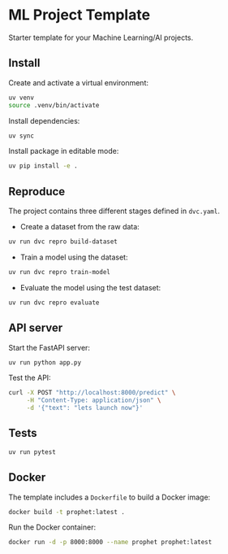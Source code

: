 # ML Project Template

Starter template for your Machine Learning/AI projects.

## Install

Create and activate a virtual environment:

```bash
uv venv
source .venv/bin/activate
```

Install dependencies:

```bash
uv sync
```

Install package in editable mode:

```bash
uv pip install -e .
```

## Reproduce

The project contains three different stages defined in `dvc.yaml`.

- Create a dataset from the raw data:

```bash
uv run dvc repro build-dataset
```

- Train a model using the dataset:

```bash
uv run dvc repro train-model
```

- Evaluate the model using the test dataset:

```bash
uv run dvc repro evaluate
```

## API server

Start the FastAPI server:

```bash
uv run python app.py
```

Test the API:

```bash
curl -X POST "http://localhost:8000/predict" \
     -H "Content-Type: application/json" \
     -d '{"text": "lets launch now"}'
```

## Tests

```bash
uv run pytest
```

## Docker

The template includes a `Dockerfile` to build a Docker image:

```bash
docker build -t prophet:latest .
```

Run the Docker container:

```bash
docker run -d -p 8000:8000 --name prophet prophet:latest
```